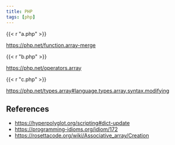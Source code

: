 ```yaml
---
title: PHP
tags: [php]
---
```


{{< r "a.php" >}}

<https://php.net/function.array-merge>

{{< r "b.php" >}}

<https://php.net/operators.array>

{{< r "c.php" >}}

<https://php.net/types.array#language.types.array.syntax.modifying>

## References

- <https://hyperpolyglot.org/scripting#dict-update>
- <https://programming-idioms.org/idiom/172>
- <https://rosettacode.org/wiki/Associative_array/Creation>
